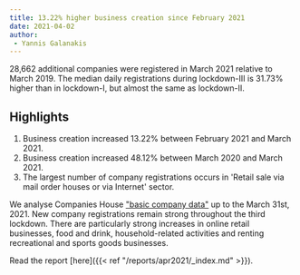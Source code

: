 ```yaml
---
title: 13.22% higher business creation since February 2021 
date: 2021-04-02
author: 
 - Yannis Galanakis
---
```


28,662 additional companies were registered in March 2021 relative to March 2019. The median daily registrations during lockdown-III is 31.73% higher than in lockdown-I, but almost the same as lockdown-II.  

<!--more-->

## Highlights

1. Business creation increased 13.22% between February 2021 and March 2021.
2. Business creation increased 48.12% between March 2020 and March 2021.
3. The largest number of company registrations occurs in 'Retail sale via mail order houses or via Internet' sector. 


We analyse Companies House ["basic company data"](http://download.companieshouse.gov.uk/en_output.html) up to the March 31st, 2021. New company registrations remain strong throughout the third lockdown. There are particularly strong increases in online retail businesses, food and drink, household-related activities and renting recreational and sports goods businesses.

Read the report [here]({{< ref "/reports/apr2021/_index.md" >}}).
